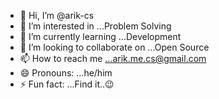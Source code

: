 - 👋 Hi, I’m @arik-cs
- 👀 I’m interested in ...Problem Solving
- 🌱 I’m currently learning ...Development
- 💞️ I’m looking to collaborate on ...Open Source
- 📫 How to reach me ...arik.me.cs@gmail.com
- 😄 Pronouns: ...he/him
- ⚡ Fun fact: ...Find it..😉

<!---
arik-cs/arik-cs is a ✨ special ✨ repository because its `README.md` (this file) appears on your GitHub profile.
You can click the Preview link to take a look at your changes.
--->
